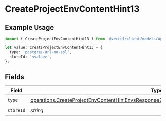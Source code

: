 # CreateProjectEnvContentHint13

## Example Usage

```typescript
import { CreateProjectEnvContentHint13 } from '@vercel/client/models/operations';

let value: CreateProjectEnvContentHint13 = {
  type: 'postgres-url-no-ssl',
  storeId: '<value>',
};
```

## Fields

| Field     | Type                                                                                                                                                                                                             | Required           | Description |
| --------- | ---------------------------------------------------------------------------------------------------------------------------------------------------------------------------------------------------------------- | ------------------ | ----------- |
| `type`    | [operations.CreateProjectEnvContentHintEnvsResponse201ApplicationJSONResponseBodyCreated113Type](../../models/operations/createprojectenvcontenthintenvsresponse201applicationjsonresponsebodycreated113type.md) | :heavy_check_mark: | N/A         |
| `storeId` | _string_                                                                                                                                                                                                         | :heavy_check_mark: | N/A         |

